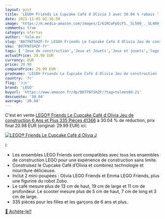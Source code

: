 ```yaml
---
layout: post
title: 'LEGO® Friends Le Cupcake Café d Olivia J avec 30.04 % rabais '
date: 2021-11-05 02:36:58
image: 'https://m.media-amazon.com/images/I/61RCwPpOiFS._SL500_._SL400_.jpg'
comments: true
category: ofertas
author: 'tole.es'
slug: 'B07FNTSHZF-fr LEGO® Friends Le Cupcake Café d Olivia Jeu de construction...'
sku: 'B07FNTSHZF-fr'
tags: [ 'Jeux de construction','Jeux et Jouets','Jeux et jouets','lego', ]
actualPrice: 20.98 EUR
currency: EUR
price: 20.98
comparePrice: 29.99 EUR
prodname: 'LEGO® Friends Le Cupcake Café d Olivia Jeu de construction  6 Ans et Plus  335 Pièces 41366'
country: 'fr'
flag: '🇫🇷'
brand: 'LEGO'
buyurl: 'https://www.amazon.fr/dp/B07FNTSHZF/?tag=tolees0d-21'
descuento: '30.04'
average: '20.98'
---
```


C'est en vente [LEGO® Friends Le Cupcake Café d Olivia Jeu de construction  6 Ans et Plus  335 Pièces 41366](https://www.amazon.fr/dp/B07FNTSHZF/?tag=tolees0d-21)  à  30.04 % de réduction, prix final  20.98 EUR (original: 29.99 EUR) ici:

[![LEGO® Friends Le Cupcake Café d Olivia J](https://m.media-amazon.com/images/I/61RCwPpOiFS._SL500_._SL400_.jpg)](https://www.amazon.fr/dp/B07FNTSHZF/?tag=tolees0d-21)

ℹ️:

- Les ensembles LEGO Friends sont compatibles avec tous les ensembles de construction LEGO pour une expérience de construction sans limite.
- Construisez le Cupcake Café d’Olivia et combinez technologie et nourriture délicieuse.
- Inclut 2 mini-poupées : Olivia LEGO Friends et Emma LEGO Friends, plus une figurine du robot Zobo.
- Le café mesure plus de 13 cm de haut, 19 cm de large et 11 cm de profondeur. Le scooter mesure plus de 5 cm de haut, 7 cm de long et 3 cm de large.
- 335 pièces pour les filles et les garçons de 6 ans et plus.

[🛒 Achète-le!!](https://www.amazon.fr/dp/B07FNTSHZF/?tag=tolees0d-21)
